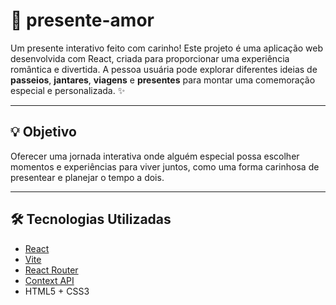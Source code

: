 # 🎁 presente-amor

Um presente interativo feito com carinho! Este projeto é uma aplicação web desenvolvida com React, criada para proporcionar uma experiência romântica e divertida. A pessoa usuária pode explorar diferentes ideias de **passeios**, **jantares**, **viagens** e **presentes** para montar uma comemoração especial e personalizada. ✨

---

## 💡 Objetivo

Oferecer uma jornada interativa onde alguém especial possa escolher momentos e experiências para viver juntos, como uma forma carinhosa de presentear e planejar o tempo a dois.

---

## 🛠️ Tecnologias Utilizadas

- [React](https://reactjs.org/)
- [Vite](https://vitejs.dev/)
- [React Router](https://reactrouter.com/)
- [Context API](https://reactjs.org/docs/context.html)
- HTML5 + CSS3
